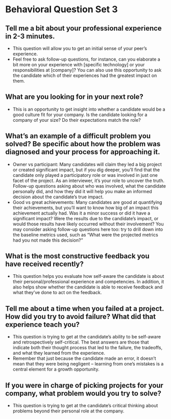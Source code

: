 # Behavioral Question Set 3

## Tell me a bit about your professional experience in 2-3 minutes.
 
* This question will allow you to get an initial sense of your peer’s experience.
* Feel free to ask follow-up questions, for instance, can you elaborate a bit more on your experience with [specific technology] or your responsibilities at [company]? You can also use this opportunity to ask the candidate which of their experiences had the greatest impact on them.

## What are you looking for in your next role?
 
* This is an opportunity to get insight into whether a candidate would be a good culture fit for your company. Is the candidate looking for a company of your size? Do their expectations match the role?

## What’s an example of a difficult problem you solved? Be specific about how the problem was diagnosed and your process for approaching it.
 
* Owner vs participant: Many candidates will claim they led a big project or created significant impact, but if you dig deeper, you’ll find that the candidate only played a participatory role or was involved in just one facet of the project. As an interviewer, it’s your role to uncover the truth. Follow-up questions asking about who was involved, what the candidate personally did, and how they did it will help you make an informed decision about the candidate’s true impact.
* Good vs great achievements: Many candidates are good at quantifying their achievements, but you’ll want to know how big of an impact this achievement actually had. Was it a minor success or did it have a significant impact? Were the results due to the candidate’s impact, or would those results have likely occurred without their involvement? You may consider asking follow-up questions here too: try to drill down into the baseline metrics used, such as “What were the projected metrics had you not made this decision?”

## What is the most constructive feedback you have received recently?
 
* This question helps you evaluate how self-aware the candidate is about their personal/professional experience and competencies. In addition, it also helps show whether the candidate is able to receive feedback and what they’ve done to act on the feedback.

## Tell me about a time when you failed at a project. How did you try to avoid failure? What did that experience teach you?
 
* This question is trying to get at the candidate’s ability to be self-aware and retrospectively self-critical. The best answers are those that indicate both their thought process that led to the failure, the tradeoffs, and what they learned from the experience.
* Remember that just because the candidate made an error, it doesn’t mean that they were being negligent – learning from one’s mistakes is a central element for a growth opportunity.

## If you were in charge of picking projects for your company, what problem would you try to solve?
 
* This question is trying to get at the candidate’s critical thinking about problems beyond their personal role at the company.